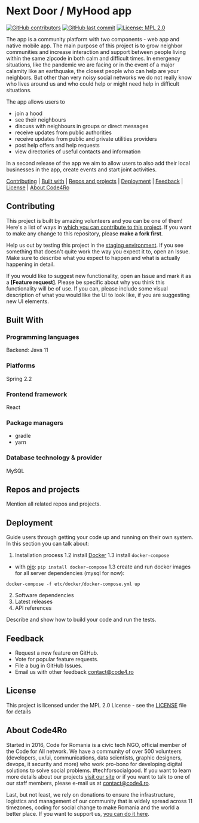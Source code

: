 # Next Door / MyHood app

[![GitHub contributors](https://img.shields.io/github/contributors/code4romania/next-door.svg?style=for-the-badge)](https://github.com/code4romania/next-door/graphs/contributors) [![GitHub last commit](https://img.shields.io/github/last-commit/code4romania/next-door.svg?style=for-the-badge)](https://github.com/code4romania/next-door/commits/master) [![License: MPL 2.0](https://img.shields.io/badge/license-MPL%202.0-brightgreen.svg?style=for-the-badge)](https://opensource.org/licenses/MPL-2.0)

The app is a community platform with two components - web app and native mobile app. The main purpose of this project is to grow neighbor communities and increase interaction and support between people living within the same zipcode in both calm and difficult times. In emergency situations, like the pandemic we are facing or in the event of a major calamity like an earthquake, the closest people who can help are your neighbors. But other than very noisy social networks we do not really know who lives around us and who could help or might need help in difficult situations.

The app allows users to
- join a hood
- see their neighbours
- discuss with neighbours in groups or direct messages
- receive updates from public authorities
- receive updates from public and private utilities providers
- post help offers and help requests
- view directories of useful contacts and information

In a second release of the app we aim to allow users to also add their local businesses in the app, create events and start joint activities.

[Contributing](#contributing) | [Built with](#built-with) | [Repos and projects](#repos-and-projects) | [Deployment](#deployment) | [Feedback](#feedback) | [License](#license) | [About Code4Ro](#about-code4ro)

## Contributing

This project is built by amazing volunteers and you can be one of them! Here's a list of ways in [which you can contribute to this project](.github/CONTRIBUTING.md). If you want to make any change to this repository, please **make a fork first**.

Help us out by testing this project in the [staging environment](https://next-door.now.sh/). If you see something that doesn't quite work the way you expect it to, open an Issue. Make sure to describe what you expect to happen and what is actually happening in detail.

If you would like to suggest new functionality, open an Issue and mark it as a __[Feature request]__. Please be specific about why you think this functionality will be of use. If you can, please include some visual description of what you would like the UI to look like, if you are suggesting new UI elements.

## Built With

### Programming languages
Backend: Java 11
### Platforms
Spring 2.2
### Frontend framework
React
### Package managers
- gradle
- yarn
### Database technology & provider
MySQL

## Repos and projects

Mention all related repos and projects.

## Deployment

Guide users through getting your code up and running on their own system. In this section you can talk about:
1. Installation process
1.2 install [Docker](https://docs.docker.com/install/)
1.3 install `docker-compose`
  * with [pip](https://packaging.python.org/tutorials/installing-packages/): `pip install docker-compose`
1.3  create and run docker images for all server dependencies (mysql for now):
``` shell
docker-compose -f etc/docker/docker-compose.yml up
```

2. Software dependencies
3. Latest releases
4. API references

Describe and show how to build your code and run the tests.

## Feedback

* Request a new feature on GitHub.
* Vote for popular feature requests.
* File a bug in GitHub Issues.
* Email us with other feedback contact@code4.ro

## License

This project is licensed under the MPL 2.0 License - see the [LICENSE](LICENSE) file for details

## About Code4Ro

Started in 2016, Code for Romania is a civic tech NGO, official member of the Code for All network. We have a community of over 500 volunteers (developers, ux/ui, communications, data scientists, graphic designers, devops, it security and more) who work pro-bono for developing digital solutions to solve social problems. #techforsocialgood. If you want to learn more details about our projects [visit our site](https://www.code4.ro/en/) or if you want to talk to one of our staff members, please e-mail us at contact@code4.ro.

Last, but not least, we rely on donations to ensure the infrastructure, logistics and management of our community that is widely spread across 11 timezones, coding for social change to make Romania and the world a better place. If you want to support us, [you can do it here](https://code4.ro/en/donate/).
